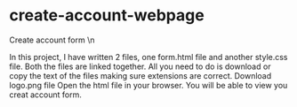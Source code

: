 # create-account-webpage
Create account form \n

In this project, I have written 2 files, one form.html file and another style.css file. 
Both the files are linked together.
All you need to do is download or copy the text of the files making sure extensions are correct.
Download logo.png file
Open the html file in your browser.
You will be able to view you creat account form.
